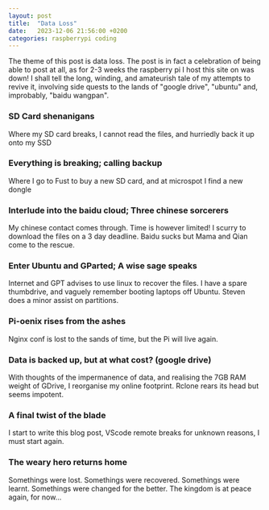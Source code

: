 ```yaml
---
layout: post
title:  "Data Loss"
date:   2023-12-06 21:56:00 +0200
categories: raspberrypi coding
---
```


The theme of this post is data loss. The post is in fact a celebration of being able to post at all, as for 2-3 weeks the raspberry pi I host this site on was down! I shall tell the long, winding, and amateurish tale of my attempts to revive it, involving side quests to the lands of "google drive", "ubuntu" and, improbably, "baidu wangpan".

### SD Card shenanigans
Where my SD card breaks, I cannot read the files, and hurriedly back it up onto my SSD

### Everything is breaking; calling backup
Where I go to Fust to buy a new SD card, and at microspot I find a new dongle

### Interlude into the baidu cloud; Three chinese sorcerers
My chinese contact comes through. Time is however limited! I scurry to download the files on a 3 day deadline. Baidu sucks but Mama and Qian come to the rescue.

### Enter Ubuntu and GParted; A wise sage speaks
Internet and GPT advises to use linux to recover the files. I have a spare thumbdrive, and vaguely remember booting laptops off Ubuntu. Steven does a minor assist on partitions.


### Pi-oenix rises from the ashes
Nginx conf is lost to the sands of time, but the Pi will live again.

### Data is backed up, but at what cost? (google drive)
With thoughts of the impermanence of data, and realising the 7GB RAM weight of GDrive, I reorganise my online footprint. Rclone rears its head but seems impotent.

### A final twist of the blade
I start to write this blog post, VScode remote breaks for unknown reasons, I must start again.

### The weary hero returns home
Somethings were lost. Somethings were recovered. Somethings were learnt. Somethings were changed for the better. The kingdom is at peace again, for now...
